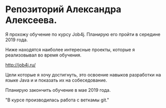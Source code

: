 # Репозиторий Александра Алексеева.

Я прохожу обучение по курсу Job4j. Планирую его пройти в середине 2019 года.

Ниже находятся наиболее интересные проекты, которые я реализовывал во время обучения.

http://job4j.ru/

Цели которые я хочу достигнуть, это освоение навыков разработки на языке Java и и показать их на собеседование.

Планирую закончить обучение в мае 2019 года.

"В курсе производилась работа с веткамы git."
